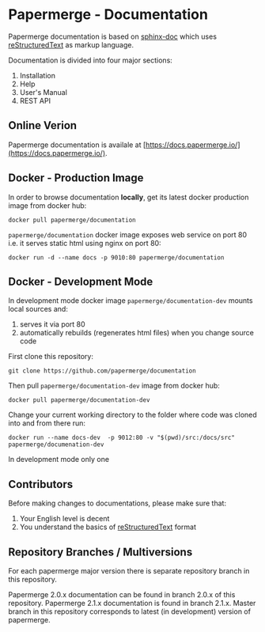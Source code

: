 # Papermerge - Documentation

Papermerge documentation is based on [sphinx-doc](https://www.sphinx-doc.org)
which uses [reStructuredText](https://www.sphinx-doc.org/en/master/usage/restructuredtext/basics.html) as
markup language.

Documentation is divided into four major sections:

1. Installation
2. Help
3. User's Manual
4. REST API

## Online Verion

Papermerge documentation is availale at [https://docs.papermerge.io/](https://docs.papermerge.io/).


## Docker - Production Image

In order to browse documentation **locally**, get its latest docker production
image from docker hub:

    docker pull papermerge/documentation

``papermerge/documentation`` docker image exposes web service on port 80 i.e.
it serves static html using nginx on port 80:

    docker run -d --name docs -p 9010:80 papermerge/documentation


## Docker - Development Mode

In development mode docker image ``papermerge/documentation-dev`` mounts
local sources and:

1. serves it via port 80
2. automatically rebuilds (regenerates html files) when you change source code

First clone this repository:

    git clone https://github.com/papermerge/documentation


Then pull ``papermerge/documentation-dev`` image from docker hub:

    docker pull papermerge/documentation-dev

Change your current working directory to the folder where code
was cloned into and from there run:

    docker run --name docs-dev  -p 9012:80 -v "$(pwd)/src:/docs/src" papermerge/documenation-dev

In development mode only one    

## Contributors

Before making changes to documentations, please make sure that:

1. Your English level is decent
2. You understand the basics of [reStructuredText](https://www.sphinx-doc.org/en/master/usage/restructuredtext/basics.html)
format

## Repository Branches / Multiversions

For each papermerge major version there is separate repository branch in this
repository.

Papermerge 2.0.x documentation can be found in branch 2.0.x of this
repository.
Papermerge 2.1.x documentation is found in branch 2.1.x.
Master branch in this repository corresponds to latest (in development) version
of papermerge.
